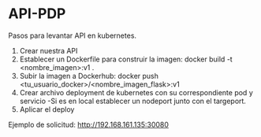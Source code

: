 # API-PDP
Pasos para levantar API en kubernetes.
  1. Crear nuestra API
  2. Establecer un Dockerfile para construir la imagen: docker build -t <nombre_imagen>:v1 .
  3. Subir la imagen a Dockerhub: docker push <tu_usuario_docker>/<nombre_imagen_flask>:v1
  4. Crear archivo deployment de kubernetes con su correspondiente pod y servicio
           -Si es en local establecer un nodeport junto con el targeport.
  6. Aplicar el deploy

Ejemplo de solicitud: http://192.168.161.135:30080
